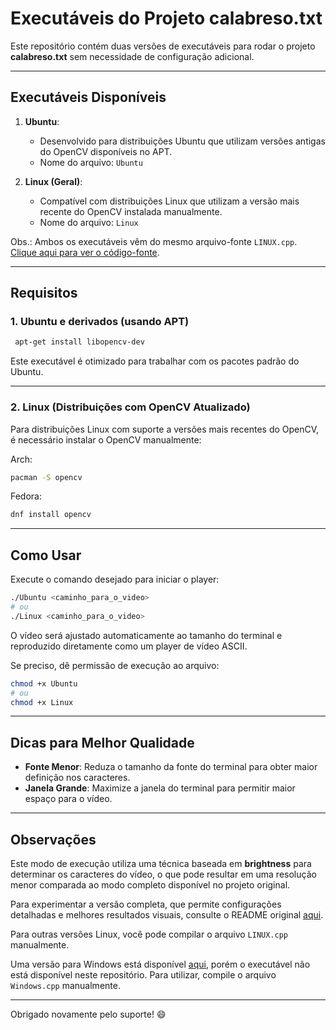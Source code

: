 # Executáveis do Projeto calabreso.txt  

Este repositório contém duas versões de executáveis para rodar o projeto **calabreso.txt** sem necessidade de configuração adicional.

---

## Executáveis Disponíveis  

1. **Ubuntu**:  
   - Desenvolvido para distribuições Ubuntu que utilizam versões antigas do OpenCV disponíveis no APT.  
   - Nome do arquivo: `Ubuntu`  

2. **Linux (Geral)**:  
   - Compatível com distribuições Linux que utilizam a versão mais recente do OpenCV instalada manualmente.  
   - Nome do arquivo: `Linux`

Obs.: Ambos os executáveis vêm do mesmo arquivo-fonte `LINUX.cpp`. [Clique aqui para ver o código-fonte](LINUX.cpp).

---

## Requisitos  

### 1. **Ubuntu e derivados (usando APT)**  

   ```bash
    apt-get install libopencv-dev
   ```

   Este executável é otimizado para trabalhar com os pacotes padrão do Ubuntu.  

---

### 2. **Linux (Distribuições com OpenCV Atualizado)**  
   Para distribuições Linux com suporte a versões mais recentes do OpenCV, é necessário instalar o OpenCV manualmente:

Arch:  

```bash
pacman -S opencv
```


Fedora:

```bash
dnf install opencv
```
---

## Como Usar  

Execute o comando desejado para iniciar o player:  

   ```bash
   ./Ubuntu <caminho_para_o_video>
   # ou
   ./Linux <caminho_para_o_video>
   ```

O vídeo será ajustado automaticamente ao tamanho do terminal e reproduzido diretamente como um player de vídeo ASCII.  

Se preciso, dê permissão de execução ao arquivo:  

   ```bash
   chmod +x Ubuntu
   # ou
   chmod +x Linux
   ```


---

## Dicas para Melhor Qualidade  

- **Fonte Menor**: Reduza o tamanho da fonte do terminal para obter maior definição nos caracteres.  
- **Janela Grande**: Maximize a janela do terminal para permitir maior espaço para o vídeo.  

---

## Observações  

Este modo de execução utiliza uma técnica baseada em **brightness** para determinar os caracteres do vídeo, o que pode resultar em uma resolução menor comparada ao modo completo disponível no projeto original.  

Para experimentar a versão completa, que permite configurações detalhadas e melhores resultados visuais, consulte o README original [aqui](../README.md).

Para outras versões Linux, você pode compilar o arquivo `LINUX.cpp` manualmente.

Uma versão para Windows está disponível [aqui](WIN.cpp), porém o executável não está disponível neste repositório. Para utilizar, compile o arquivo `Windows.cpp` manualmente.

--- 

Obrigado novamente pelo suporte! :smile: